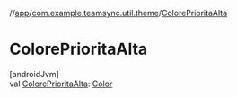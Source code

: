 //[app](../../index.md)/[com.example.teamsync.util.theme](index.md)/[ColorePrioritaAlta](-colore-priorita-alta.md)

# ColorePrioritaAlta

[androidJvm]\
val [ColorePrioritaAlta](-colore-priorita-alta.md): [Color](https://developer.android.com/reference/kotlin/androidx/compose/ui/graphics/Color.html)
